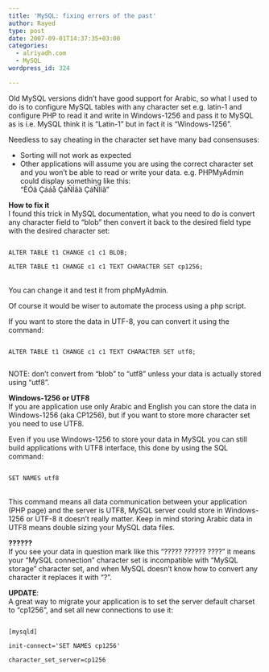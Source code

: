 ```yaml
---
title: 'MySQL: fixing errors of the past'
author: Rayed
type: post
date: 2007-09-01T14:37:35+03:00
categories:
  - alriyadh.com
  - MySQL
wordpress_id: 324

---
```

<p>Old MySQL versions didn&#8217;t have good support for Arabic, so what I used to do is to configure MySQL tables with any character set e.g. latin-1 and configure PHP to read it and write in Windows-1256 and pass it to MySQL as is i.e. MySQL think it is &#8220;Latin-1&#8221; but in fact it is &#8220;Windows-1256&#8221;.</p>
<p>Needless to say cheating in the character set have many bad consensuses:</p>
<ul>
<li>Sorting will not work as expected</li>
<li>Other applications will assume you are using the correct character set and you won&#8217;t be able to read or write your data. e.g. PHPMyAdmin could display something like this:<br />
&#8220;ÈÓã Çááå ÇáÑÍãä ÇáÑÍíã&#8221;</li>
</ul>
<p><b>How to fix it</b><br />
I found this trick in MySQL documentation, what you need to do is convert any character field to &#8220;blob&#8221; then convert it back to the desired field type with the desired character set:<br />
<code><br />
ALTER TABLE t1 CHANGE c1 c1 BLOB;<br />
ALTER TABLE t1 CHANGE c1 c1 TEXT CHARACTER SET cp1256;<br />
</code><br />
You can change it and test it from phpMyAdmin.</p>
<p>Of course it would be wiser to automate the process using a php script.</p>
<p>If you want to store the data in UTF-8, you can convert it using the command:<br />
<code><br />
ALTER TABLE t1 CHANGE c1 c1 TEXT CHARACTER SET utf8;<br />
</code></p>
<p>NOTE: don&#8217;t convert from &#8220;blob&#8221; to &#8220;utf8&#8221; unless your data is actually stored using &#8220;utf8&#8221;.</p>
<p><b>Windows-1256 or UTF8</b><br />
If you are application use only Arabic and English you can store the data in Windows-1256 (aka CP1256), but if you want to store more character set you need to use UTF8.</p>
<p>Even if you use Windows-1256 to store your data in MySQL you can still build applications with UTF8 interface, this done by using the SQL command:<br />
<code><br />
SET NAMES utf8<br />
</code><br />
This command means all data communication between your application (PHP page) and the server is UTF8, MySQL server could store in Windows-1256 or UTF-8 it doesn&#8217;t really matter. Keep in mind storing Arabic data in UTF8 means double sizing your MySQL data files.</p>
<p><b>??????</b><br />
If you see your data in question mark like this &#8220;????? ?????? ????&#8221; it means your &#8220;MySQL connection&#8221; character set is incompatible with &#8220;MySQL storage&#8221; character set, and when MySQL doesn&#8217;t know how to convert any character it replaces it with &#8220;?&#8221;.</p>
<p><b>UPDATE</b>:<br />
A great way to migrate your application is to set the server default charset to &#8220;cp1256&#8221;, and set all new connections to use it:<br />
<code><br />
[mysqld]<br />
init-connect='SET NAMES cp1256'<br />
character_set_server=cp1256<br />
</code></p>
